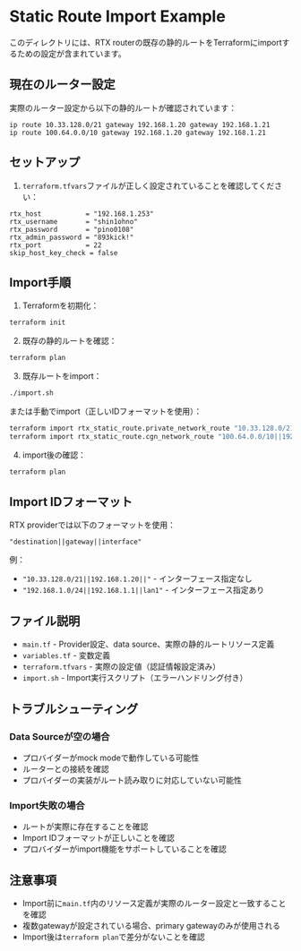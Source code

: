 # Static Route Import Example

このディレクトリには、RTX routerの既存の静的ルートをTerraformにimportするための設定が含まれています。

## 現在のルーター設定

実際のルーター設定から以下の静的ルートが確認されています：

```
ip route 10.33.128.0/21 gateway 192.168.1.20 gateway 192.168.1.21
ip route 100.64.0.0/10 gateway 192.168.1.20 gateway 192.168.1.21
```

## セットアップ

1. `terraform.tfvars`ファイルが正しく設定されていることを確認してください：

```hcl
rtx_host           = "192.168.1.253"
rtx_username       = "shin1ohno"  
rtx_password       = "pino0108"
rtx_admin_password = "893kick!"
rtx_port           = 22
skip_host_key_check = false
```

## Import手順

1. Terraformを初期化：
```bash
terraform init
```

2. 既存の静的ルートを確認：
```bash
terraform plan
```

3. 既存ルートをimport：
```bash
./import.sh
```

または手動でimport（正しいIDフォーマットを使用）：
```bash
terraform import rtx_static_route.private_network_route "10.33.128.0/21||192.168.1.20||"
terraform import rtx_static_route.cgn_network_route "100.64.0.0/10||192.168.1.20||"
```

4. import後の確認：
```bash
terraform plan
```

## Import IDフォーマット

RTX providerでは以下のフォーマットを使用：
```
"destination||gateway||interface"
```

例：
- `"10.33.128.0/21||192.168.1.20||"` - インターフェース指定なし
- `"192.168.1.0/24||192.168.1.1||lan1"` - インターフェース指定あり

## ファイル説明

- `main.tf` - Provider設定、data source、実際の静的ルートリソース定義
- `variables.tf` - 変数定義
- `terraform.tfvars` - 実際の設定値（認証情報設定済み）
- `import.sh` - Import実行スクリプト（エラーハンドリング付き）

## トラブルシューティング

### Data Sourceが空の場合
- プロバイダーがmock modeで動作している可能性
- ルーターとの接続を確認
- プロバイダーの実装がルート読み取りに対応していない可能性

### Import失敗の場合
- ルートが実際に存在することを確認
- Import IDフォーマットが正しいことを確認
- プロバイダーがimport機能をサポートしていることを確認

## 注意事項

- Import前に`main.tf`内のリソース定義が実際のルーター設定と一致することを確認
- 複数gatewayが設定されている場合、primary gatewayのみが使用される
- Import後は`terraform plan`で差分がないことを確認